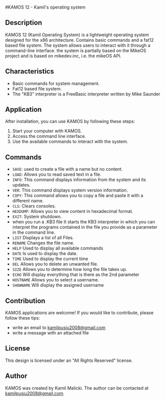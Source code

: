 #KAMOS 12 - Kamil's operating system

## Description

KAMOS 12 (Kamil Operating System) is a lightweight operating system designed for the x86 architecture. Contains basic commands and a fat12 based file system. The system allows users to interact with it through a command-line interface. the system is partially based on the MikeOS project and is based on mikedev.inc, i.e. the mikeOS API.

## Characteristics

- Basic commands for system management.
- Fat12 based file system.
- The "KB3" interpreter is a FreeBasic interpreter written by Mike Saunder

## Application

After installation, you can use KAMOS by following these steps:
1. Start your computer with KAMOS.
2. Access the command line interface.
3. Use the available commands to interact with the system.

## Commands

- `SAVE`: used to create a file with a name but no content.
- `LOAD`: Allows you to read saved text in a file.
- `INFO`: This command displays information from the system and its updates.
- `VER`: This command displays system version information.
- `COPY`: This command allows you to copy a file and paste it with a different name.
- `CLS`: Clears consoles.
- `HEXDUMP`: Allows you to view content in hexadecimal format.
- `EXIT`: System shutdown.
- when you run a .KB3 file It starts the KB3 interpreter in which you can interpret the programs contained in the file you provide as a parameter in the command line.
- `LIST` Displays a list of all Files.
- `RENAME` Changes the file name.
- `HELP` Used to display all available commands
- `DATE` Is used to display the date.
- `TIME` Used to display the current time
- `DEL` Allows you to delete an unwanted file.
- `SIZE` Allows you to determine how long the file takes up.
- `ECHO` Will display everything that is there as the 2nd parameter
- `HOSTNAME` Allows you to select a username.
- `SHOWNAME` Will display the assigned username

## Contribution

KAMOS applications are welcome! If you would like to contribute, please follow these tips:
- write an email to kamilpusiu2008@gmail.com
- write a message with an attached file

## License

This design is licensed under an "All Rights Reserved" license.

## Author

KAMOS was created by Kamil Malicki. The author can be contacted at kamilpusiu2008@gmail.com.
